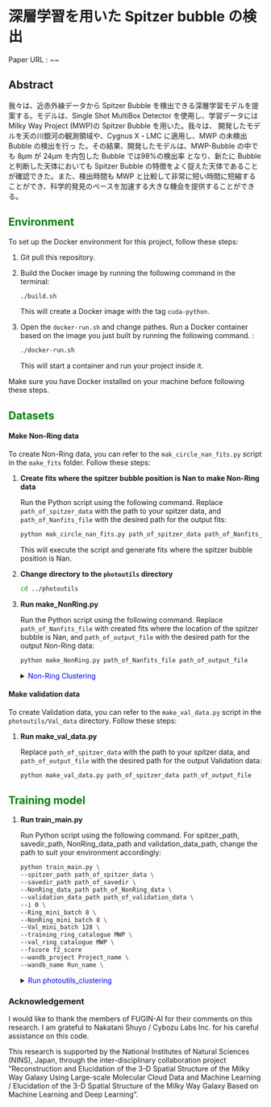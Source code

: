 # 深層学習を用いた Spitzer bubble の検出

Paper URL : ~~

## Abstract

我々は、近赤外線データから Spitzer Bubble を検出できる深層学習モデルを提案する。モデルは、Single Shot MultiBox Detector を使用し、学習データには Milky Way Project (MWP)の Spitzer Bubble を用いた。我々は、 開発したモデルを天の川銀河の観測領域や、Cygnus X・LMC に適用し、MWP の未検出 Bubble の検出を行っ た。その結果、開発したモデルは、MWP-Bubble の中でも 8μm が 24μm を内包した Bubble では98%の検出率 となり、新たに Bubble と判断した天体においても Spitzer Bubble の特徴をよく捉えた天体であることが確認できた。また、検出時間も MWP と比較して非常に短い時間に短縮することができ、科学的発見のペースを加速する大きな機会を提供することができる。



## <span style="color: green; ">Environment</span>
To set up the Docker environment for this project, follow these steps:

1. Git pull this repository.

2. Build the Docker image by running the following command in the terminal:

    ```bash
    ./build.sh
    ```

    This will create a Docker image with the tag `cuda-python`.

3. Open the `docker-run.sh` and change pathes. Run a Docker container based on the image you just built by running the following command. :

    ```bash
    ./docker-run.sh
    ```

    This will start a container and run your project inside it.

Make sure you have Docker installed on your machine before following these steps.

## <span style="color: green; ">Datasets</span>

#### Make Non-Ring data
To create Non-Ring data, you can refer to the `mak_circle_nan_fits.py` script in the `make_fits` folder. Follow these steps:

1. **Create fits where the spitzer bubble position is Nan to make Non-Ring data**

    Run the Python script using the following command. Replace `path_of_spitzer_data` with the path to your spitzer data, and `path_of_Nanfits_file` with the desired path for the output fits:

    ```bash
    python mak_circle_nan_fits.py path_of_spitzer_data path_of_Nanfits_file
    ```
    This will execute the script and generate fits where the spitzer bubble position is Nan.

2. **Change directory to the `photoutils` directory**

    ```bash
    cd ../photoutils
    ```

3. **Run make_NonRing.py**

    Run the Python script using the following command. Replace `path_of_Nanfits_file` with created fits where the location of the spitzer bubble is Nan, and `path_of_output_file` with the desired path for the output Non-Ring data:

    ```bash
    python make_NonRing.py path_of_Nanfits_file path_of_output_file
    ```

    <details><summary> <span style="color: blue; ">Non-Ring Clustering</span></summary>

    1. **Copy the Non-Ring Data**

        Start by making a copy of the Non-Ring data you created above. This is to ensure that the original data remains unchanged during the clustering process. You can do this using a command like:

        ```bash
        cp -r /path/to/original/Non_Ring /path/to/copy/Non_Ring
        ```

    2. **Run clustering.py**

        Run the clustering.py script to perform clustering on the Non-Ring data. The command might look something like this:

        ```python
        python clustering.py class_num model_version /path/to/copy/Non_Ring
        ```
    </details>

#### Make validation data

To create Validation data, you can refer to the `make_val_data.py` script in the `photoutils/Val_data` directory. Follow these steps:

1. **Run make_val_data.py**

    Replace `path_of_spitzer_data` with the path to your spitzer data, and `path_of_output_file` with the desired path for the output Validation data:
    ```bash
    python make_val_data.py path_of_spitzer_data path_of_output_file
    ```


## <span style="color: green; ">Training model</span>

1. **Run train_main.py**

    Run Python script using the following command. For spitzer_path, savedir_path, NonRing_data_path and validation_data_path, change the path to suit your environment accordingly:

    ```bash
    python train_main.py \
    --spitzer_path path_of_spitzer_data \
    --savedir_path path_of_savedir \
    --NonRing_data_path path_of_NonRing_data \
    --validation_data_path path_of_validation_data \
    --i 0 \
    --Ring_mini_batch 8 \
    --NonRing_mini_batch 8 \
    --Val_mini_batch 128 \
    --training_ring_catalogue MWP \
    --val_ring_catalogue MWP \
    --fscore f2_score
    --wandb_project Project_name \
    --wandb_name Run_name \
    ```

    <details><summary> <span style="color: blue; ">Run photoutils_clustering</span></summary>

    if you run `photoutils_clustering` script, follow these steps:

    1. **Run train_main.py in the `photoutils_clustering`**:

        Run the `photoutils_clustering` script using the following command. Replace `class_num` with the determined number of classes. `NonRing_remove_class_list` and `NonRing_aug_num` are also replaced with a predetermined value:

        ```bash
        python train_main.py \
        --spitzer_path path_of_spitzer_data \
        --savedir_path path_of_savedir \
        --NonRing_data_path path_of_NonRing_data \
        --validation_data_path path_of_validation_data \
        --i 0 \
        --Ring_mini_batch 8 \
        --NonRing_mini_batch 8 \
        --Val_mini_batch 128 \
        --training_ring_catalogue MWP \
        --val_ring_catalogue MWP \
        --fscore f2_score
        --wandb_project Project_name \
        --wandb_name Run_name \
        --NonRing_class_num 10 \
        --NonRing_remove_class_list 5 9 \
        --NonRing_aug_num 1 1 1 1 1 0 1 1 1 0
        ```

        **Note**: Before executing the command, the clustered Non-Ring must be formed.

    </details>

### Acknowledgement
I would like to thank the members of FUGIN-AI for their comments on this research. I am grateful to Nakatani Shuyo / Cybozu Labs Inc. for his careful assistance on this code.

This research is supported by the National Institutes of Natural Sciences (NINS), Japan, through the inter-disciplinary collaboration project ”Reconstruction and Elucidation of the 3-D Spatial Structure of the Milky Way Galaxy Using Large-scale Molecular Cloud Data and Machine Learning / Elucidation of the 3-D Spatial Structure of the Milky Way Galaxy Based on Machine Learning and Deep Learning”.
